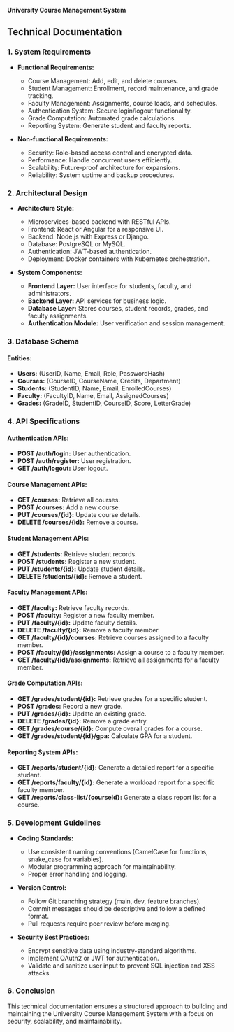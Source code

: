 **University Course Management System**

## **Technical Documentation**

### **1\. System Requirements**

* **Functional Requirements:**

  * Course Management: Add, edit, and delete courses.  
  * Student Management: Enrollment, record maintenance, and grade tracking.  
  * Faculty Management: Assignments, course loads, and schedules.  
  * Authentication System: Secure login/logout functionality.  
  * Grade Computation: Automated grade calculations.  
  * Reporting System: Generate student and faculty reports.  
* **Non-functional Requirements:**

  * Security: Role-based access control and encrypted data.  
  * Performance: Handle concurrent users efficiently.  
  * Scalability: Future-proof architecture for expansions.  
  * Reliability: System uptime and backup procedures.

### **2\. Architectural Design**

* **Architecture Style:**

  * Microservices-based backend with RESTful APIs.  
  * Frontend: React or Angular for a responsive UI.  
  * Backend: Node.js with Express or Django.  
  * Database: PostgreSQL or MySQL.  
  * Authentication: JWT-based authentication.  
  * Deployment: Docker containers with Kubernetes orchestration.  
* **System Components:**

  * **Frontend Layer:** User interface for students, faculty, and administrators.  
  * **Backend Layer:** API services for business logic.  
  * **Database Layer:** Stores courses, student records, grades, and faculty assignments.  
  * **Authentication Module:** User verification and session management.

### **3\. Database Schema**

#### **Entities:**

* **Users:** (UserID, Name, Email, Role, PasswordHash)  
* **Courses:** (CourseID, CourseName, Credits, Department)  
* **Students:** (StudentID, Name, Email, EnrolledCourses)  
* **Faculty:** (FacultyID, Name, Email, AssignedCourses)  
* **Grades:** (GradeID, StudentID, CourseID, Score, LetterGrade)

### **4\. API Specifications**

#### **Authentication APIs:**

* **POST /auth/login:** User authentication.  
* **POST /auth/register:** User registration.  
* **GET /auth/logout:** User logout.

#### **Course Management APIs:**

* **GET /courses:** Retrieve all courses.  
* **POST /courses:** Add a new course.  
* **PUT /courses/{id}:** Update course details.  
* **DELETE /courses/{id}:** Remove a course.

#### **Student Management APIs:**

* **GET /students:** Retrieve student records.  
* **POST /students:** Register a new student.  
* **PUT /students/{id}:** Update student details.  
* **DELETE /students/{id}:** Remove a student.

#### **Faculty Management APIs:**

* **GET /faculty:** Retrieve faculty records.  
* **POST /faculty:** Register a new faculty member.  
* **PUT /faculty/{id}:** Update faculty details.  
* **DELETE /faculty/{id}:** Remove a faculty member.  
* **GET /faculty/{id}/courses:** Retrieve courses assigned to a faculty member.  
* **POST /faculty/{id}/assignments:** Assign a course to a faculty member.  
* **GET /faculty/{id}/assignments:** Retrieve all assignments for a faculty member.

#### **Grade Computation APIs:**

* **GET /grades/student/{id}:** Retrieve grades for a specific student.  
* **POST /grades:** Record a new grade.  
* **PUT /grades/{id}:** Update an existing grade.  
* **DELETE /grades/{id}:** Remove a grade entry.  
* **GET /grades/course/{id}:** Compute overall grades for a course.  
* **GET /grades/student/{id}/gpa:** Calculate GPA for a student.

#### **Reporting System APIs:**

* **GET /reports/student/{id}:** Generate a detailed report for a specific student.  
* **GET /reports/faculty/{id}:** Generate a workload report for a specific faculty member.  
* **GET /reports/class-list/{courseId}:** Generate a class report list for a course.

### **5\. Development Guidelines**

* **Coding Standards:**

  * Use consistent naming conventions (CamelCase for functions, snake\_case for variables).  
  * Modular programming approach for maintainability.  
  * Proper error handling and logging.  
* **Version Control:**

  * Follow Git branching strategy (main, dev, feature branches).  
  * Commit messages should be descriptive and follow a defined format.  
  * Pull requests require peer review before merging.  
* **Security Best Practices:**

  * Encrypt sensitive data using industry-standard algorithms.  
  * Implement OAuth2 or JWT for authentication.  
  * Validate and sanitize user input to prevent SQL injection and XSS attacks.

### **6\. Conclusion**

This technical documentation ensures a structured approach to building and maintaining the University Course Management System with a focus on security, scalability, and maintainability.

